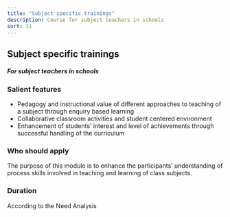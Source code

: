 ```yaml
---
title: "Subject specific trainings"
description: Course for subject teachers in schools
sort: 11
---
```


## Subject specific trainings
##### For subject teachers in schools

### Salient features
- Pedagogy and instructional value of different approaches to teaching of a subject through enquiry based learning 
- Collaborative classroom activities and student centered environment 
- Enhancement of students’ interest and level of achievements through successful handling of the curriculum

### Who should apply
The purpose of this module is to enhance the participants’ understanding of process skills involved in teaching and learning of class subjects.

### Duration
According to the Need Analysis